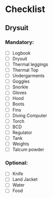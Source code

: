 # Checklist
## Drysuit
### Mandatory:
- [ ] Logbook
- [ ] Drysuit
- [ ] Thermal leggings
- [ ] Thermal Top
- [ ] Undergarments
- [ ] Goggles
- [ ] Snorkle
- [ ] Gloves
- [ ] Hood
- [ ] Boots
- [ ] Fins
- [ ] Diving Computer
- [ ] Torch
- [ ] BCD
- [ ] Regulator
- [ ] Tank
- [ ] Weights
- [ ] Talcum powder

### Optional:
- [ ] Knife
- [ ] Land Jacket
- [ ] Water
- [ ] Food
